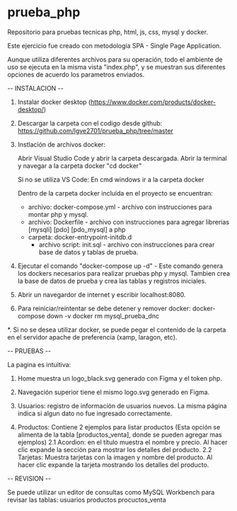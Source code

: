 # prueba_php
Repositorio para pruebas tecnicas php, html, js, css, mysql y docker.

Este ejercicio fue creado con metodología SPA - Single Page Application. 

Aunque utiliza diferentes archivos para su operación, 
todo el ambiente de uso se ejecuta en la misma vista "index.php", 
y se muestran sus diferentes opciones de acuerdo los parametros enviados.


-- INSTALACION --

1. Instalar docker desktop (https://www.docker.com/products/docker-desktop/)

2. Descargar la carpeta con el codigo desde github: https://github.com/lgve2701/prueba_php/tree/master

3. Instlación de archivos docker:

	Abrir Visual Studio Code y abrir la carpeta descargada.
	Abrir la terminal y navegar a la carpeta docker "cd docker"

	Si no se utiliza VS Code:
	En cmd windows ir a la carpeta docker
	
	Dentro de la carpeta docker incluída en el proyecto se encuentran:
	- archivo: docker-compose.yml - archivo con instrucciones para montar php y mysql.
	- archivo: Dockerfile - archivo con instrucciones para agregar librerias [mysqli] [pdo] [pdo_mysql] a php
	- carpeta: docker-entrypoint-initdb.d 
		- archivo script: init.sql - archivo con instrucciones para crear base de datos y tablas de prueba.

4. Ejecutar el comando "docker-compose up -d"
		- Este comando genera los dockers necesarios para realizar pruebas php y mysql. Tambien crea la base de datos de prueba y crea las tablas y registros iniciales.	

5. Abrir un navegardor de internet y escribir localhost:8080.

6. Para reiniciar/reintentar se debe detener y remover docker:
	docker-compose down -v
	docker rm mysql_prueba_dnc

*. Si no se desea utilizar docker, se puede pegar el contenido de la carpeta en el servidor apache de preferencia (xamp, laragon, etc).


-- PRUEBAS --

La pagina es intuitiva:

1. Home muestra un logo_black.svg generado con Figma y el token php.

2. Navegación superior tiene el mismo logo.svg generado en Figma.

3. Usuarios: registro de información de usuarios nuevos. La misma página indica si algun dato no fue ingresado correctamente.

4. Productos: Contiene 2 ejemplos para listar productos (Esta opción se alimenta de la tabla [productos_venta], donde se pueden agregar mas ejemplos)
	2.1 Acordion: en el título muestra el nombre y precio. Al hacer clic expande la sección para mostrar los detalles del producto.
	2.2 Tarjetas: Muestra tarjetas con la imagen y nombre del producto. Al hacer clic expande la tarjeta mostrando los detalles del producto.


-- REVISION --

Se puede utilizar un editor de consultas como MySQL Workbench para revisar las tablas:
	usuarios
	productos
	procuctos_venta

